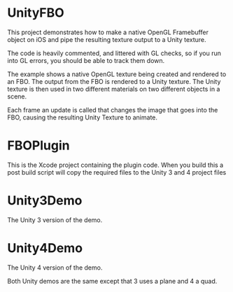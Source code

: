 UnityFBO
========

This project demonstrates how to make a native OpenGL Framebuffer object on iOS and pipe the resulting texture output to a Unity texture.

The code is heavily commented, and littered with GL checks, so if you run into GL errors, you should be able to track them down.

The example shows a native OpenGL texture being created and rendered to an FBO. The output from the FBO is rendered to a Unity texture. The Unity texture is then used in two different materials on two different objects in a scene.

Each frame an update is called that changes the image that goes into the FBO, causing the resulting Unity Texture to animate.


FBOPlugin
==========

This is the Xcode project containing the plugin code.
When you build this a post build script will copy the required files to the Unity 3 and 4 project files


Unity3Demo
==========

The Unity 3 version of the demo.

Unity4Demo
==========

The Unity 4 version of the demo.


Both Unity demos are the same except that 3 uses a plane and 4 a quad.